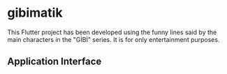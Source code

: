 # gibimatik

This Flutter project has been developed using the funny lines said by the main characters in the "GİBİ" series. It is for only entertainment purposes.

## Application Interface

